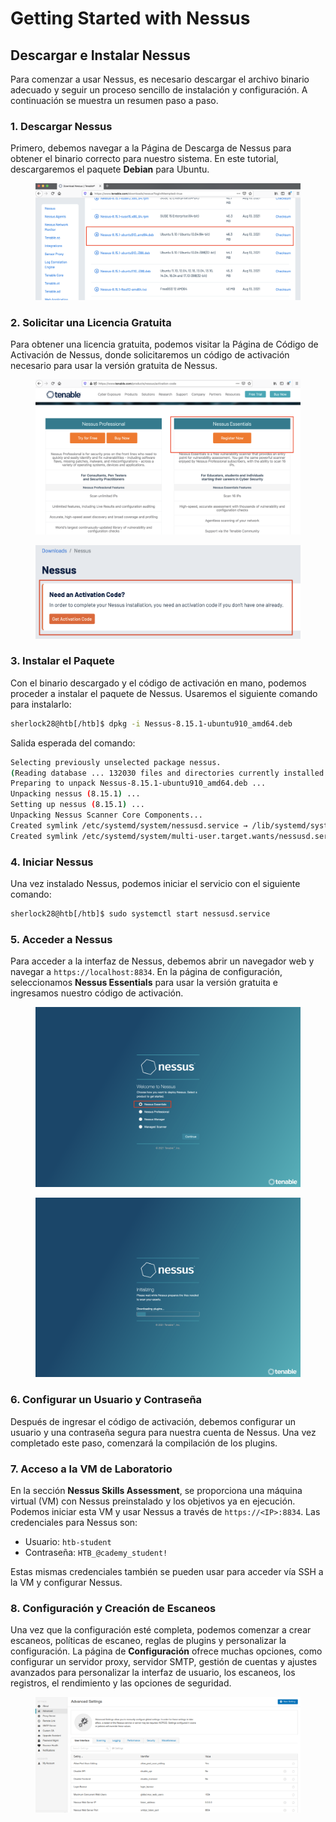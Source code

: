 # Getting Started with Nessus

## Descargar e Instalar Nessus

Para comenzar a usar Nessus, es necesario descargar el archivo binario adecuado y seguir un proceso sencillo de instalación y configuración. A continuación se muestra un resumen paso a paso.

### **1. Descargar Nessus**

Primero, debemos navegar a la Página de Descarga de Nessus para obtener el binario correcto para nuestro sistema. En este tutorial, descargaremos el paquete **Debian** para Ubuntu.

<figure><img src="../../.gitbook/assets/deb.webp" alt=""><figcaption></figcaption></figure>

### **2. Solicitar una Licencia Gratuita**

Para obtener una licencia gratuita, podemos visitar la Página de Código de Activación de Nessus, donde solicitaremos un código de activación necesario para usar la versión gratuita de Nessus.

<figure><img src="../../.gitbook/assets/register.webp" alt=""><figcaption></figcaption></figure>

<figure><img src="../../.gitbook/assets/registrationcode.webp" alt=""><figcaption></figcaption></figure>

### **3. Instalar el Paquete**

Con el binario descargado y el código de activación en mano, podemos proceder a instalar el paquete de Nessus. Usaremos el siguiente comando para instalarlo:

```bash
sherlock28@htb[/htb]$ dpkg -i Nessus-8.15.1-ubuntu910_amd64.deb
```

Salida esperada del comando:

```bash
Selecting previously unselected package nessus.
(Reading database ... 132030 files and directories currently installed.)
Preparing to unpack Nessus-8.15.1-ubuntu910_amd64.deb ...
Unpacking nessus (8.15.1) ...
Setting up nessus (8.15.1) ...
Unpacking Nessus Scanner Core Components...
Created symlink /etc/systemd/system/nessusd.service → /lib/systemd/system/nessusd.service.
Created symlink /etc/systemd/system/multi-user.target.wants/nessusd.service → /lib/systemd/system/nessusd.service.
```

### **4. Iniciar Nessus**

Una vez instalado Nessus, podemos iniciar el servicio con el siguiente comando:

```bash
sherlock28@htb[/htb]$ sudo systemctl start nessusd.service
```

### **5. Acceder a Nessus**

Para acceder a la interfaz de Nessus, debemos abrir un navegador web y navegar a `https://localhost:8834`. En la página de configuración, seleccionamos **Nessus Essentials** para usar la versión gratuita e ingresamos nuestro código de activación.

<figure><img src="../../.gitbook/assets/essentials.webp" alt=""><figcaption></figcaption></figure>

<figure><img src="../../.gitbook/assets/init.webp" alt=""><figcaption></figcaption></figure>

### **6. Configurar un Usuario y Contraseña**

Después de ingresar el código de activación, debemos configurar un usuario y una contraseña segura para nuestra cuenta de Nessus. Una vez completado este paso, comenzará la compilación de los plugins.

### **7. Acceso a la VM de Laboratorio**

En la sección **Nessus Skills Assessment**, se proporciona una máquina virtual (VM) con Nessus preinstalado y los objetivos ya en ejecución. Podemos iniciar esta VM y usar Nessus a través de `https://<IP>:8834`. Las credenciales para Nessus son:

* Usuario: `htb-student`
* Contraseña: `HTB_@cademy_student!`

Estas mismas credenciales también se pueden usar para acceder vía SSH a la VM y configurar Nessus.

### **8. Configuración y Creación de Escaneos**

Una vez que la configuración esté completa, podemos comenzar a crear escaneos, políticas de escaneo, reglas de plugins y personalizar la configuración. La página de **Configuración** ofrece muchas opciones, como configurar un servidor proxy, servidor SMTP, gestión de cuentas y ajustes avanzados para personalizar la interfaz de usuario, los escaneos, los registros, el rendimiento y las opciones de seguridad.

<figure><img src="../../.gitbook/assets/nessus_settings.webp" alt=""><figcaption></figcaption></figure>
